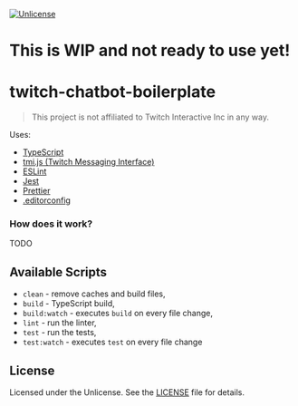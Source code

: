 [![Unlicense][license-badge]][license]

# This is WIP and not ready to use yet!

# twitch-chatbot-boilerplate

> This project is not affiliated to Twitch Interactive Inc in any way.

Uses:

- [TypeScript][typescript]
- [tmi.js (Twitch Messaging Interface)][tmijs]
- [ESLint][eslint]
- [Jest][jest]
- [Prettier][prettier]
- [.editorconfig][editorconfig]

### How does it work?

TODO

## Available Scripts

- `clean` - remove caches and build files,
- `build` - TypeScript build,
- `build:watch` - executes `build` on every file change,
- `lint` - run the linter,
- `test` - run the tests,
- `test:watch` - executes `test` on every file change

## License

Licensed under the Unlicense. See the [LICENSE](https://github.com/fosefx/twitch-chatbot-boilerplate/blob/master/LICENSE) file for details.

[typescript]: https://www.typescriptlang.org/
[tmijs]: https://tmijs.com/
[license-badge]: https://img.shields.io/badge/license-Unlicense-blue.svg
[license]: https://github.com/fosefx/node-typescript-boilerplate/blob/master/LICENSE
[jest]: https://facebook.github.io/jest/
[eslint]: https://github.com/eslint/eslint
[prettier]: https://prettier.io
[travis]: https://travis-ci.org
[editorconfig]: https://editorconfig.org/
